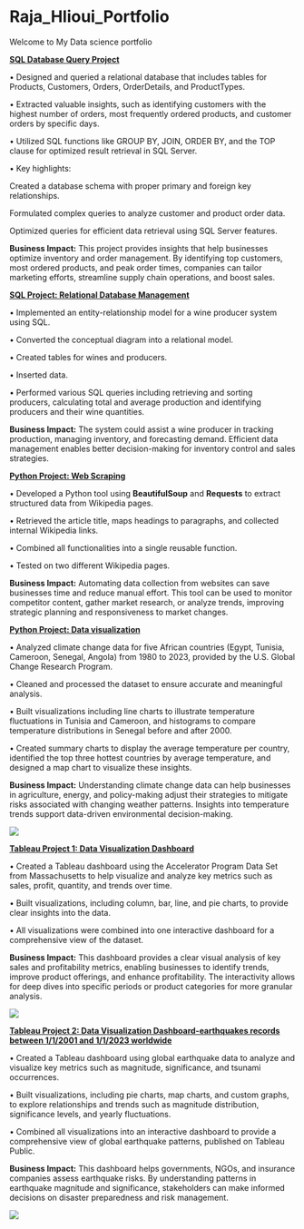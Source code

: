 # Raja_Hlioui_Portfolio
Welcome to My Data science portfolio

[**SQL Database Query Project**](https://drive.google.com/file/d/1XDWDBR2VBBg52PwUxV2YZ2158zH3hAny/view?usp=sharing)

• Designed and queried a relational database that includes tables for Products, Customers, Orders, OrderDetails, and ProductTypes.

• Extracted valuable insights, such as identifying customers with the highest number of orders, most frequently ordered products, and customer orders by specific days.

• Utilized SQL functions like GROUP BY, JOIN, ORDER BY, and the TOP clause for optimized result retrieval in SQL Server.

• Key highlights:

Created a database schema with proper primary and foreign key relationships.

Formulated complex queries to analyze customer and product order data.

Optimized queries for efficient data retrieval using SQL Server features.

**Business Impact:** This project provides insights that help businesses optimize inventory and order management. By identifying top customers, most ordered products, and peak order times, companies can tailor marketing efforts, streamline supply chain operations, and boost sales.

[**SQL Project: Relational Database Management**](https://drive.google.com/file/d/1IHJJ2A6gym034ZEWMPtVbBhRi04oVZd1/view?usp=sharing)

• Implemented an entity-relationship model for a wine producer system using SQL. 

• Converted the conceptual diagram into a relational model.

• Created tables for wines and producers.

• Inserted data.

• Performed various SQL queries including retrieving and sorting producers, calculating total and average production and identifying producers and their wine quantities.

**Business Impact:** The system could assist a wine producer in tracking production, managing inventory, and forecasting demand. Efficient data management enables better decision-making for inventory control and sales strategies.


[**Python Project: Web Scraping**](https://colab.research.google.com/drive/10vHBz1i-J7uscc0I2jJU_2S7EA_-lWOo?usp=sharing)

• Developed a Python tool using **BeautifulSoup** and **Requests** to extract structured data from Wikipedia pages. 

• Retrieved the article title, maps headings to paragraphs, and collected internal Wikipedia links. 

• Combined all functionalities into a single reusable function. 

• Tested on two different Wikipedia pages.

**Business Impact:** Automating data collection from websites can save businesses time and reduce manual effort. This tool can be used to monitor competitor content, gather market research, or analyze trends, improving strategic planning and responsiveness to market changes.

[**Python Project: Data visualization**](https://colab.research.google.com/drive/1pwZAB9R3HINIg3WCDcza7XJrJ0oBWfxX?usp=sharing)

• Analyzed climate change data for five African countries (Egypt, Tunisia, Cameroon, Senegal, Angola) from 1980 to 2023, provided by the U.S. Global Change Research Program.

• Cleaned and processed the dataset to ensure accurate and meaningful analysis.

• Built visualizations including line charts to illustrate temperature fluctuations in Tunisia and Cameroon, and histograms to compare temperature distributions in Senegal before and after 2000.

• Created summary charts to display the average temperature per country, identified the top three hottest countries by average temperature, and designed a map chart to visualize these insights.

**Business Impact:** Understanding climate change data can help businesses in agriculture, energy, and policy-making adjust their strategies to mitigate risks associated with changing weather patterns. Insights into temperature trends support data-driven environmental decision-making.

![](https://github.com/RajaHlioui/Raja_Hlioui_Portfolio/blob/main/images/Capture%20d'%C3%A9cran%202024-11-24%20142910.png)

[**Tableau Project 1: Data Visualization Dashboard**](https://public.tableau.com/views/TableauProject_17321202750010/Dashboard1?:language=en-US&:sid=&:display_count=n&:origin=viz_share_link)

• Created a Tableau dashboard using the Accelerator Program Data Set from Massachusetts to help visualize and analyze key metrics such as sales, profit, quantity, and trends over time. 

• Built visualizations, including column, bar, line, and pie charts, to provide clear insights into the data. 

• All visualizations were combined into one interactive dashboard for a comprehensive view of the dataset.

**Business Impact:** This dashboard provides a clear visual analysis of key sales and profitability metrics, enabling businesses to identify trends, improve product offerings, and enhance profitability. The interactivity allows for deep dives into specific periods or product categories for more granular analysis.

![](https://github.com/RajaHlioui/Raja_Hlioui_Portfolio/blob/main/images/Capture%20d'%C3%A9cran%202024-11-24%20155126.png)

[**Tableau Project 2: Data Visualization Dashboard-earthquakes records between 1/1/2001 and 1/1/2023 worldwide**](https://public.tableau.com/views/DataVisualizationWithTableauSoftware_17321357470830/Dashboard1?:language=en-US&:sid=&:redirect=auth&:display_count=n&:origin=viz_share_link)

• Created a Tableau dashboard using global earthquake data to analyze and visualize key metrics such as magnitude, significance, and tsunami occurrences.

• Built visualizations, including pie charts, map charts, and custom graphs, to explore relationships and trends such as magnitude distribution, significance levels, and yearly fluctuations.

• Combined all visualizations into an interactive dashboard to provide a comprehensive view of global earthquake patterns, published on Tableau Public.

**Business Impact:** This dashboard helps governments, NGOs, and insurance companies assess earthquake risks. By understanding patterns in earthquake magnitude and significance, stakeholders can make informed decisions on disaster preparedness and risk management.

![](https://github.com/RajaHlioui/Raja_Hlioui_Portfolio/blob/main/images/Capture%20d'%C3%A9cran%202024-11-24%20155723.png)
